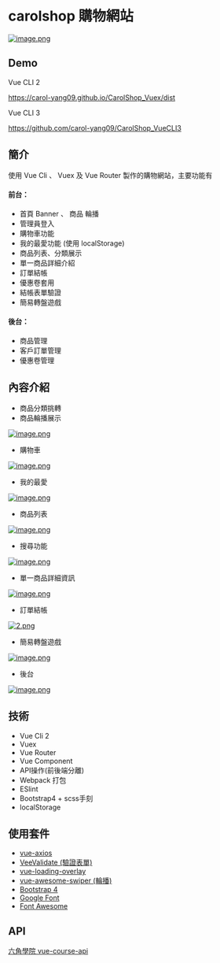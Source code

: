 # carolshop 購物網站

[![image.png](https://i.postimg.cc/WzCSs6ND/image.png)](https://postimg.cc/XBK985y3)

## Demo

Vue CLI 2

https://carol-yang09.github.io/CarolShop_Vuex/dist

Vue CLI 3

https://github.com/carol-yang09/CarolShop_VueCLI3

## 簡介

使用 Vue Cli 、 Vuex 及 Vue Router 製作的購物網站，主要功能有

#### 前台：
* 首頁 Banner 、 商品 輪播
* 管理員登入
* 購物車功能
* 我的最愛功能 (使用 localStorage)
* 商品列表、分類展示
* 單一商品詳細介紹
* 訂單結帳
* 優惠卷套用
* 結帳表單驗證
* 簡易轉盤遊戲

#### 後台：
* 商品管理
* 客戶訂單管理
* 優惠卷管理

## 內容介紹

* 商品分類挑轉
* 商品輪播展示

[![image.png](https://i.postimg.cc/3JHq3Vfx/image.png)](https://postimg.cc/F1DpZWQM)

* 購物車

[![image.png](https://i.postimg.cc/Fz7Dtn45/image.png)](https://postimg.cc/kRPxKsGf)

* 我的最愛

[![image.png](https://i.postimg.cc/LXyNbFG3/image.png)](https://postimg.cc/MMQ7nN6n)

* 商品列表

[![image.png](https://i.postimg.cc/fLjnjsJk/image.png)](https://postimg.cc/47dSsrvT)

* 搜尋功能

[![image.png](https://i.postimg.cc/05dY34qq/image.png)](https://postimg.cc/yWx33vdf)

* 單一商品詳細資訊

[![image.png](https://i.postimg.cc/44tJLChf/image.png)](https://postimg.cc/MX62HFDN)

* 訂單結帳

[![2.png](https://i.postimg.cc/FH8fjcBW/2.png)](https://postimg.cc/751Y4CD0)

* 簡易轉盤遊戲

[![image.png](https://i.postimg.cc/63km2m9z/image.png)](https://postimg.cc/Kk5NCQ3g)

* 後台

[![image.png](https://i.postimg.cc/76yr2hPp/image.png)](https://postimg.cc/yJnGqVZP)

## 技術
* Vue Cli 2
* Vuex
* Vue Router
* Vue Component
* API操作(前後端分離)
* Webpack 打包
* ESlint
* Bootstrap4 + scss手刻
* localStorage

## 使用套件

* [vue-axios](https://github.com/imcvampire/vue-axios)
* [VeeValidate (驗證表單)](https://github.com/baianat/vee-validate)
* [vue-loading-overlay](https://github.com/ankurk91/vue-loading-overlay)
* [vue-awesome-swiper (輪播)](https://github.com/surmon-china/vue-awesome-swiper)
* [Bootstrap 4](https://bootstrap.hexschool.com/)
* [Google Font](https://fonts.google.com/)
* [Font Awesome ](https://fontawesome.com/)

## API

[六角學院 vue-course-api](https://github.com/hexschool/vue-course-api-wiki/wiki)
